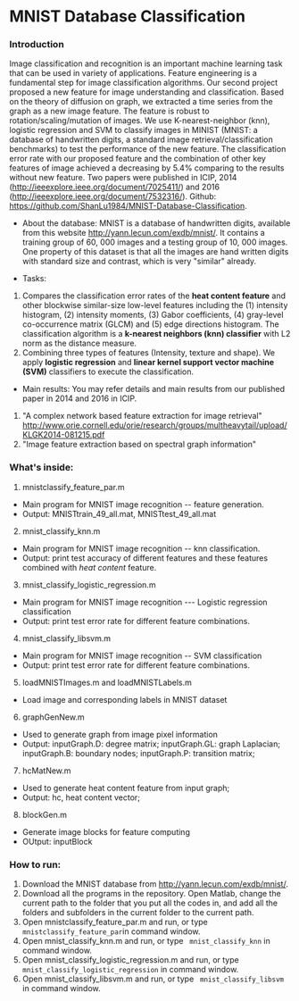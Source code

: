 # MNIST Database Classification

### Introduction
Image classification and recognition is an important machine learning task that can be used in variety of applications. Feature engineering is a fundamental step for image classification algorithms. Our second project proposed a new feature for image understanding and classification. Based on the theory of diffusion on graph, we extracted a time series from the graph as a new image feature. The feature is robust to rotation/scaling/mutation of images. We use K-nearest-neighbor (knn), logistic regression and SVM to classify images in MINIST (MNIST: a database of handwritten digits, a standard image retrieval/classification benchmarks) to test the performance of the new feature. The classification error rate with our proposed feature and the combination of other key features of image achieved a decreasing by 5.4% comparing to the results without new feature. Two papers were published in ICIP, 2014 (http://ieeexplore.ieee.org/document/7025411/) and 2016 (http://ieeexplore.ieee.org/document/7532316/). Github: https://github.com/ShanLu1984/MNIST-Database-Classification.

* About the database:
 MNIST is a database of handwritten digits, available from this website http://yann.lecun.com/exdb/mnist/. It contains a training
group of 60, 000 images and a testing group of 10, 000 images. One property of this dataset is that all the images are hand written digits with standard size and contrast, which is very "similar" already.

* Tasks: 
1. Compares the classification error rates of the **heat content feature** and other blockwise similar-size low-level features including the (1) intensity histogram, (2) intensity moments, (3) Gabor coefficients, (4) gray-level co-occurrence matrix (GLCM) and (5) edge directions histogram. The classification algorithm is a **k-nearest neighbors (knn) classifier** with L2 norm as the distance measure.
2. Combining three types of features (Intensity, texture and shape). We apply **logistic regression** and **linear kernel support vector machine (SVM)** classifiers to execute the classification.

* Main results:
You may refer details and main results from our published paper in 2014 and 2016 in ICIP. 
1. "A complex network based feature extraction for image retrieval" http://www.orie.cornell.edu/orie/research/groups/multheavytail/upload/KLGK2014-081215.pdf
2. "Image feature extraction based on spectral graph information" 

### What's inside:
1. mnistclassify_feature_par.m
* Main program for MNIST image recognition -- feature generation. 
* Output: MNISTtrain_49_all.mat, MNISTtest_49_all.mat
2. mnist_classify_knn.m
* Main program for MNIST image recognition -- knn classification. 
* Output: print test accuracy of different features and these features combined with *heat content* feature.
3. mnist_classify_logistic_regression.m
* Main program for MNIST image recognition --- Logistic regression classification
* Output: print test error rate for different feature combinations.
4. mnist_classify_libsvm.m
* Main program for MNIST image recognition -- SVM classification
* Output: print test error rate for different feature combinations.
5. loadMNISTImages.m and loadMNISTLabels.m
* Load image and corresponding labels in MNIST dataset
6. graphGenNew.m
* Used to generate graph from image pixel information
* Output: inputGraph.D: degree matrix; inputGraph.GL: graph Laplacian; inputGraph.B: boundary nodes; inputGraph.P: transition matrix;
7. hcMatNew.m
* Used to generate heat content feature from input graph;
* Output: hc, heat content vector;
8. blockGen.m
* Generate image blocks for feature computing
* OUtput: inputBlock

### How to run:
1. Download the MNIST database from  http://yann.lecun.com/exdb/mnist/.
2. Download all the programs in the repository. Open Matlab, change the current path to the folder that you put all the codes in, and add all the folders and subfolders in the current folder to the current path.
3. Open mnistclassify_feature_par.m and run, or type `mnistclassify_feature_par`in command window.
4. Open mnist_classify_knn.m and run, or type ` mnist_classify_knn` in command window.
5. Open mnist_classify_logistic_regression.m and run, or type `mnist_classify_logistic_regression` in command window.
6. Open mnist_classify_libsvm.m and run, or type ` mnist_classify_libsvm` in command window.
